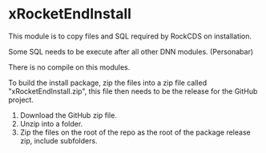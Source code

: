 # xRocketEndInstall

This module is to copy files and SQL  required by RockCDS on installation.

Some SQL needs to be execute after all other DNN modules.  (Personabar)

There is no compile on this modules.

To build the install package, zip the files into a zip file called "xRocketEndInstall.zip", this file then needs to be the release for the GitHub project.  

1. Download the GitHub zip file.
2. Unzip into a folder.
3. Zip the files on the root of the repo as the root of the package release zip, include subfolders.

